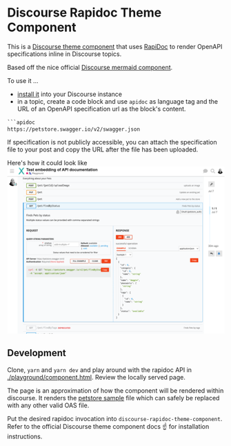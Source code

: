 # Discourse Rapidoc Theme Component

This is a [Discourse theme component](https://meta.discourse.org/t/beginners-guide-to-using-discourse-themes/91966) that uses [RapiDoc](https://rapidocweb.com/) to render OpenAPI specifications inline in Discourse topics.

Based off the nice official [Discourse mermaid component](https://github.com/discourse/discourse-mermaid-theme-component).

To use it ...

- [install it](https://meta.discourse.org/t/install-a-theme-or-theme-component/63682) into your Discourse instance
- in a topic, create a code block and use `apidoc` as language tag and the URL of an OpenAPI specification url as the block's content.

````
```apidoc
https://petstore.swagger.io/v2/swagger.json
````

If specification is not publicly accessible, you can attach the specification file to your post and copy the URL after the file has been uploaded.

Here's how it could look like
![rapidoc in discourse](image.png)

## Development

Clone, `yarn` and `yarn dev` and play around with the rapidoc API in [./playground/component.html](./playground/component.html).
Review the locally served page.

The page is an approximation of how the component will be rendered within discourse.
It renders the [petstore sample](./playground/petstore-with-samples.json) file which can safely be replaced with any other valid OAS file.

Put the desired rapidoc invocation into `discourse-rapidoc-theme-component`.
Refer to the official Discourse theme component docs :point_up: for installation instructions.
